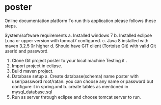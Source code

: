 # poster
Online documentation platform
To run this application please follows these steps.

System/software requirements
	a.	Installed windows 7
	b.	Installed eclipse Luna or upper version with tomcat7 configured.
	c.	Java 8 installed with maven 3.2.5 0r higher
	d.	Should have GIT client (Tortoise Git) with valid Git userId and password.

1.	Clone Git project poster to your local machine Testing it .
2.	Import project in eclipse.
3.	Build maven project.
4.	Database setup
	a.	Create database(schema) name poster with user/password root/ratan. you can choose any name or password but configure it in spring.xml
	b.	create tables as mentioned in mysql_database.sql
5.	Run as server through eclipse and choose tomcat server to run.

